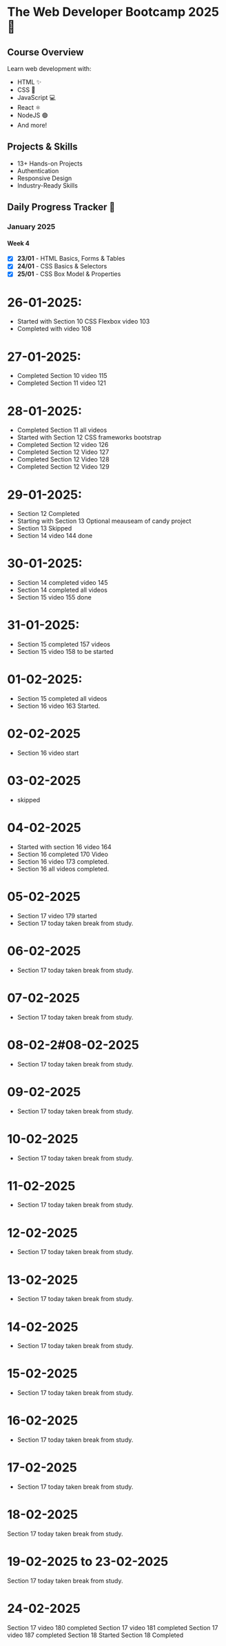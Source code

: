 # The Web Developer Bootcamp 2025 🚀

## Course Overview
Learn web development with:
- HTML ✨
- CSS 🎨
- JavaScript 💻
- React ⚛️
- NodeJS 🟢
- And more! 

## Projects & Skills
- 13+ Hands-on Projects
- Authentication
- Responsive Design
- Industry-Ready Skills

## Daily Progress Tracker 📅

### January 2025
#### Week 4
- [x] **23/01** - HTML Basics, Forms & Tables
- [x] **24/01** - CSS Basics & Selectors
- [x] **25/01** - CSS Box Model & Properties

# 26-01-2025:
* Started with Section 10 CSS Flexbox video 103
* Completed with video 108

# 27-01-2025:
* Completed Section 10 video 115
* Completed Section 11 video 121

# 28-01-2025:
* Completed Section 11 all videos
* Started with Section 12 CSS frameworks bootstrap
* Completed Section 12 video 126
* Completed Section 12 Video 127 
* Completed Section 12 Video 128
* Completed Section 12 Video 129

# 29-01-2025:
* Section 12 Completed 
* Starting with Section 13 Optional meauseam of candy project
* Section 13 Skipped
* Section 14 video 144 done

# 30-01-2025:
* Section 14 completed video 145
* Section 14 completed all videos
* Section 15 video 155 done

# 31-01-2025:
* Section 15 completed 157 videos
* Section 15 video 158 to be started

# 01-02-2025:
* Section 15  completed all videos
* Section 16 video 163 Started.

# 02-02-2025
* Section 16 video start 

# 03-02-2025
* skipped

# 04-02-2025
* Started with section 16 video 164
* Section 16 completed 170 Video
* Section 16 video 173 completed.
* Section 16 all videos completed.

# 05-02-2025
* Section 17 video 179 started
* Section 17 today taken break from study.

# 06-02-2025
* Section 17 today taken break from study.

# 07-02-2025
* Section 17 today taken break from study.

# 08-02-2#08-02-2025
* Section 17 today taken break from study.

# 09-02-2025
* Section 17 today taken break from study.

# 10-02-2025
* Section 17 today taken break from study.

# 11-02-2025
* Section 17 today taken break from study.

# 12-02-2025
* Section 17 today taken break from study.

# 13-02-2025
* Section 17 today taken break from study.

# 14-02-2025
* Section 17 today taken break from study.

# 15-02-2025
* Section 17 today taken break from study.

# 16-02-2025
* Section 17 today taken break from study.

# 17-02-2025
* Section 17 today taken break from study.

# 18-02-2025
Section 17 today taken break from study.

# 19-02-2025 to  23-02-2025
Section 17 today taken break from study.

# 24-02-2025
Section 17 video 180 completed
Section 17 video 181 completed
Section 17 video 187 completed
Section 18 Started
Section 18 Completed
